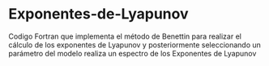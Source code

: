 # Exponentes-de-Lyapunov
Codigo Fortran que implementa el método de Benettin para realizar el cálculo de los exponentes de Lyapunov y posteriormente seleccionando un parámetro del modelo realiza un espectro de los Exponentes de Lyapunov
